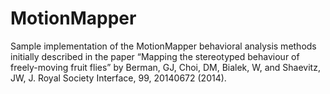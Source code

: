 MotionMapper
============

Sample implementation of the MotionMapper behavioral analysis methods initially described in the paper “Mapping the stereotyped behaviour of freely-moving fruit flies” by Berman, GJ, Choi, DM, Bialek, W, and Shaevitz, JW, J. Royal Society Interface, 99, 20140672 (2014).
